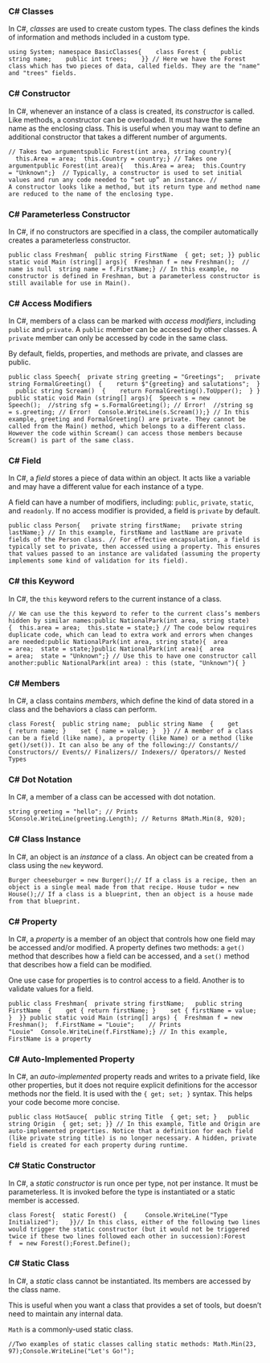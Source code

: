 ### C# Classes

In C#, _classes_ are used to create custom types. The class defines the kinds of information and methods included in a custom type.

```
using System; namespace BasicClasses{    class Forest {    public string name;    public int trees;    }} // Here we have the Forest class which has two pieces of data, called fields. They are the "name" and "trees" fields.
```

### C# Constructor

In C#, whenever an instance of a class is created, its _constructor_ is called. Like methods, a constructor can be overloaded. It must have the same name as the enclosing class. This is useful when you may want to define an additional constructor that takes a different number of arguments.

```
// Takes two argumentspublic Forest(int area, string country){   this.Area = area;  this.Country = country;} // Takes one argumentpublic Forest(int area){   this.Area = area;  this.Country = "Unknown";}  // Typically, a constructor is used to set initial values and run any code needed to “set up” an instance. // A constructor looks like a method, but its return type and method name are reduced to the name of the enclosing type.
```

### C# Parameterless Constructor

In C#, if no constructors are specified in a class, the compiler automatically creates a parameterless constructor.

```
public class Freshman{  public string FirstName  { get; set; }} public static void Main (string[] args){  Freshman f = new Freshman();  // name is null  string name = f.FirstName;} // In this example, no constructor is defined in Freshman, but a parameterless constructor is still available for use in Main().
```

### C# Access Modifiers

In C#, members of a class can be marked with _access modifiers_, including `public` and `private`. A `public` member can be accessed by other classes. A `private` member can only be accessed by code in the same class.

By default, fields, properties, and methods are private, and classes are public.

```
public class Speech{  private string greeting = "Greetings";   private string FormalGreeting()  {    return $"{greeting} and salutations";  }   public string Scream()  {    return FormalGreeting().ToUpper();  } } public static void Main (string[] args){  Speech s = new Speech();  //string sfg = s.FormalGreeting(); // Error!  //string sg = s.greeting; // Error!  Console.WriteLine(s.Scream());} // In this example, greeting and FormalGreeting() are private. They cannot be called from the Main() method, which belongs to a different class. However the code within Scream() can access those members because Scream() is part of the same class.
```

### C# Field

In C#, a _field_ stores a piece of data within an object. It acts like a variable and may have a different value for each instance of a type.

A field can have a number of modifiers, including: `public`, `private`, `static`, and `readonly`. If no access modifier is provided, a field is `private` by default.

```
public class Person{   private string firstName;   private string lastName;} // In this example, firstName and lastName are private fields of the Person class. // For effective encapsulation, a field is typically set to private, then accessed using a property. This ensures that values passed to an instance are validated (assuming the property implements some kind of validation for its field).
```

### C# this Keyword

In C#, the `this` keyword refers to the current instance of a class.

```
// We can use the this keyword to refer to the current class’s members hidden by similar names:public NationalPark(int area, string state){  this.area = area;  this.state = state;} // The code below requires duplicate code, which can lead to extra work and errors when changes are needed:public NationalPark(int area, string state){  area = area;  state = state;}public NationalPark(int area){  area = area;  state = "Unknown";} // Use this to have one constructor call another:public NationalPark(int area) : this (state, "Unknown"){ } 
```

### C# Members

In C#, a class contains _members_, which define the kind of data stored in a class and the behaviors a class can perform.

```
class Forest{  public string name;  public string Name  {    get { return name; }    set { name = value; }  }} // A member of a class can be a field (like name), a property (like Name) or a method (like get()/set()). It can also be any of the following:// Constants// Constructors// Events// Finalizers// Indexers// Operators// Nested Types
```

### C# Dot Notation

In C#, a member of a class can be accessed with dot notation.

```
string greeting = "hello"; // Prints 5Console.WriteLine(greeting.Length); // Returns 8Math.Min(8, 920);
```

### C# Class Instance

In C#, an object is an _instance_ of a class. An object can be created from a class using the `new` keyword.

```
Burger cheeseburger = new Burger();// If a class is a recipe, then an object is a single meal made from that recipe. House tudor = new House();// If a class is a blueprint, then an object is a house made from that blueprint. 
```

### C# Property

In C#, a _property_ is a member of an object that controls how one field may be accessed and/or modified. A property defines two methods: a `get()` method that describes how a field can be accessed, and a `set()` method that describes how a field can be modified.

One use case for properties is to control access to a field. Another is to validate values for a field.

```
public class Freshman{  private string firstName;   public string FirstName  {    get { return firstName; }    set { firstName = value; }  }} public static void Main (string[] args) {  Freshman f = new Freshman();  f.FirstName = "Louie";    // Prints "Louie"  Console.WriteLine(f.FirstName);} // In this example, FirstName is a property 
```

### C# Auto-Implemented Property

In C#, an _auto-implemented_ property reads and writes to a private field, like other properties, but it does not require explicit definitions for the accessor methods nor the field. It is used with the `{ get; set; }` syntax. This helps your code become more concise.

```
public class HotSauce{  public string Title  { get; set; }   public string Origin  { get; set; }} // In this example, Title and Origin are auto-implemented properties. Notice that a definition for each field (like private string title) is no longer necessary. A hidden, private field is created for each property during runtime.
```

### C# Static Constructor

In C#, a _static constructor_ is run once per type, not per instance. It must be parameterless. It is invoked before the type is instantiated or a static member is accessed.

```
class Forest{  static Forest()  {     Console.WriteLine("Type Initialized");   }}// In this class, either of the following two lines would trigger the static constructor (but it would not be triggered twice if these two lines followed each other in succession):Forest f  = new Forest();Forest.Define();
```

### C# Static Class

In C#, a _static_ class cannot be instantiated. Its members are accessed by the class name.

This is useful when you want a class that provides a set of tools, but doesn’t need to maintain any internal data.

`Math` is a commonly-used static class.

```
//Two examples of static classes calling static methods: Math.Min(23, 97);Console.WriteLine("Let's Go!");
```